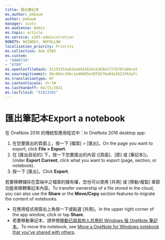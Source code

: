 ```yaml
---
title: 匯出筆記本
ms.author: pebaum
author: pebaum
manager: scotv
ms.audience: Admin
ms.topic: article
ms.service: o365-administration
ROBOTS: NOINDEX, NOFOLLOW
localization_priority: Priority
ms.collection: Adm_O365
ms.custom:
- "9000739"
- "4709"
ms.openlocfilehash: 51153353a62ea4643b24cb369e2727b707a80ce5
ms.sourcegitcommit: 8bc60ec34bc1e40685e3976576e04a2623f63a7c
ms.translationtype: HT
ms.contentlocale: zh-TW
ms.lasthandoff: 04/15/2021
ms.locfileid: "51813391"
---
```

# <a name="export-a-notebook"></a><span data-ttu-id="66324-102">匯出筆記本</span><span class="sxs-lookup"><span data-stu-id="66324-102">Export a notebook</span></span>

<span data-ttu-id="66324-103">在 OneNote 2016 的傳統型應用程式中：</span><span class="sxs-lookup"><span data-stu-id="66324-103">In OneNote 2016 desktop app:</span></span>

1. <span data-ttu-id="66324-104">在您要匯出的頁面上，按一下 [檔案] > [匯出]。</span><span class="sxs-lookup"><span data-stu-id="66324-104">On the page you want to export, click **File > Export**.</span></span>
2. <span data-ttu-id="66324-105">在 [匯出目前的] 下，按一下您要匯出的內容 ([頁面]、[節] 或 [筆記本])。</span><span class="sxs-lookup"><span data-stu-id="66324-105">Under **Export Current**, click what you want to export (page, section, or notebook).</span></span>
3. <span data-ttu-id="66324-106">按一下 [匯出]。</span><span class="sxs-lookup"><span data-stu-id="66324-106">Click **Export**.</span></span>
 
<span data-ttu-id="66324-107">若要移轉儲存在雲端中之檔案的擁有權，您也可以使用 [共用] 或 [移動/複製] 章節功能來移轉筆記本內容。</span><span class="sxs-lookup"><span data-stu-id="66324-107">To transfer ownership of a file stored in the cloud, you can also use the **Share** or the **Move/Copy** section features to migrate the content of notebooks.</span></span>  

- <span data-ttu-id="66324-108">在應用程式視窗右上角按一下或點選 [共用]。</span><span class="sxs-lookup"><span data-stu-id="66324-108">In the upper right corner of the app window, click or tap **Share**.</span></span>
- <span data-ttu-id="66324-109">若要移動筆記本，請參閱[移動已與其他人共用的 Windows 版 OneNote 筆記本](https://support.office.com/article/move-a-onenote-for-windows-notebook-that-you-ve-shared-with-others-56c7659e-1850-49a6-8874-e2db6b440cd4?ui=en-US&rs=en-US&ad=US)。</span><span class="sxs-lookup"><span data-stu-id="66324-109">To move the notebook, see [Move a OneNote for Windows notebook that you've shared with others](https://support.office.com/article/move-a-onenote-for-windows-notebook-that-you-ve-shared-with-others-56c7659e-1850-49a6-8874-e2db6b440cd4?ui=en-US&rs=en-US&ad=US).</span></span>
